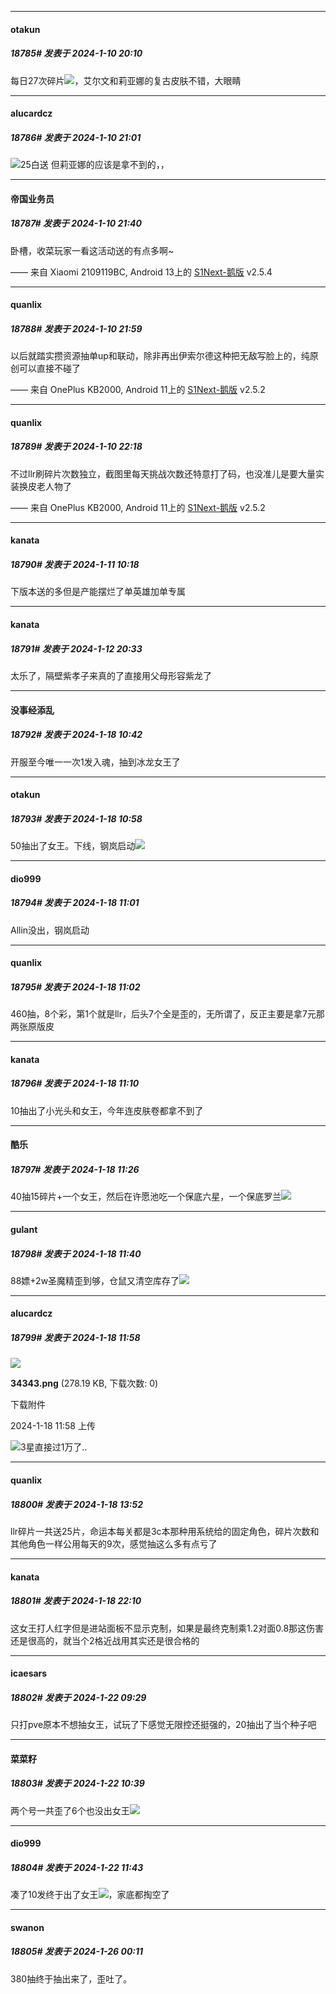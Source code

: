 
*****

####  otakun  
##### 18785#       发表于 2024-1-10 20:10

每日27次碎片<img src="https://static.saraba1st.com/image/smiley/face2017/067.png" referrerpolicy="no-referrer">，艾尔文和莉亚娜的复古皮肤不错，大眼睛


*****

####  alucardcz  
##### 18786#       发表于 2024-1-10 21:01

<img src="https://static.saraba1st.com/image/smiley/face2017/067.png" referrerpolicy="no-referrer">25白送 但莉亚娜的应该是拿不到的，，


*****

####  帝国业务员  
##### 18787#       发表于 2024-1-10 21:40

卧槽，收菜玩家一看这活动送的有点多啊~

—— 来自 Xiaomi 2109119BC, Android 13上的 [S1Next-鹅版](https://github.com/ykrank/S1-Next/releases) v2.5.4


*****

####  quanlix  
##### 18788#       发表于 2024-1-10 21:59

以后就踏实攒资源抽单up和联动，除非再出伊索尔德这种把无敌写脸上的，纯原创可以直接不碰了

—— 来自 OnePlus KB2000, Android 11上的 [S1Next-鹅版](https://github.com/ykrank/S1-Next/releases) v2.5.2


*****

####  quanlix  
##### 18789#       发表于 2024-1-10 22:18

不过llr刷碎片次数独立，截图里每天挑战次数还特意打了码，也没准儿是要大量实装换皮老人物了

—— 来自 OnePlus KB2000, Android 11上的 [S1Next-鹅版](https://github.com/ykrank/S1-Next/releases) v2.5.2


*****

####  kanata  
##### 18790#       发表于 2024-1-11 10:18

下版本送的多但是产能摆烂了单英雄加单专属


*****

####  kanata  
##### 18791#       发表于 2024-1-12 20:33

太乐了，隔壁紫孝子来真的了直接用父母形容紫龙了

*****

####  没事经添乱  
##### 18792#       发表于 2024-1-18 10:42

开服至今唯一一次1发入魂，抽到冰龙女王了


*****

####  otakun  
##### 18793#       发表于 2024-1-18 10:58

50抽出了女王。下线，钢岚启动<img src="https://static.saraba1st.com/image/smiley/face2017/186.png" referrerpolicy="no-referrer">

*****

####  dio999  
##### 18794#       发表于 2024-1-18 11:01

Allin没出，钢岚启动

*****

####  quanlix  
##### 18795#       发表于 2024-1-18 11:02

460抽，8个彩，第1个就是llr，后头7个全是歪的，无所谓了，反正主要是拿7元那两张原版皮


*****

####  kanata  
##### 18796#       发表于 2024-1-18 11:10

10抽出了小光头和女王，今年连皮肤卷都拿不到了


*****

####  酷乐  
##### 18797#       发表于 2024-1-18 11:26

40抽15碎片+一个女王，然后在许愿池吃一个保底六星，一个保底罗兰<img src="https://static.saraba1st.com/image/smiley/face2017/147.png" referrerpolicy="no-referrer">


*****

####  gulant  
##### 18798#       发表于 2024-1-18 11:40

88嫖+2w圣魔精歪到够，仓鼠又清空库存了<img src="https://static.saraba1st.com/image/smiley/face2017/001.png" referrerpolicy="no-referrer">


*****

####  alucardcz  
##### 18799#       发表于 2024-1-18 11:58

<img src="https://img.saraba1st.com/forum/202401/18/115822gaqcxnj7bxr7jxcx.png" referrerpolicy="no-referrer">

<strong>34343.png</strong> (278.19 KB, 下载次数: 0)

下载附件

2024-1-18 11:58 上传

<img src="https://static.saraba1st.com/image/smiley/face2017/068.png" referrerpolicy="no-referrer">3星直接过1万了..


*****

####  quanlix  
##### 18800#       发表于 2024-1-18 13:52

llr碎片一共送25片，命运本每关都是3c本那种用系统给的固定角色，碎片次数和其他角色一样公用每天的9次，感觉抽这么多有点亏了


*****

####  kanata  
##### 18801#       发表于 2024-1-18 22:10

这女王打人红字但是进站面板不显示克制，如果是最终克制乘1.2对面0.8那这伤害还是很高的，就当个2格近战用其实还是很合格的

*****

####  icaesars  
##### 18802#       发表于 2024-1-22 09:29

只打pve原本不想抽女王，试玩了下感觉无限控还挺强的，20抽出了当个种子吧


*****

####  菜菜籽  
##### 18803#       发表于 2024-1-22 10:39

两个号一共歪了6个也没出女王<img src="https://static.saraba1st.com/image/smiley/face2017/117.png" referrerpolicy="no-referrer">


*****

####  dio999  
##### 18804#       发表于 2024-1-22 11:43

凑了10发终于出了女王<img src="https://static.saraba1st.com/image/smiley/face2017/139.png" referrerpolicy="no-referrer">，家底都掏空了

*****

####  swanon  
##### 18805#       发表于 2024-1-26 00:11

380抽终于抽出来了，歪吐了。

